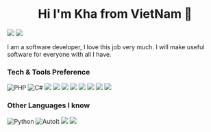 <h1 align="center">Hi I'm Kha from VietNam 👋</h1>

[<img src = "https://img.shields.io/badge/facebook-%231877F2.svg?&style=for-the-badge&logo=facebook&logoColor=white">](https://www.facebook.com/kha1999)
[<img src ="https://img.shields.io/badge/Website-pk-%23.svg?&style=for-the-badge&logo=&logoColor=white%22">](https://bkit9x.github.io/)


I am a software developer, I love this job very much. I will make useful software for everyone with all I have.

### Tech & Tools Preference

![PHP](https://img.shields.io/badge/PHP-777BB4?logo=php&logoColor=white)
![C#](https://img.shields.io/badge/C%23-239120?logo=c-sharp&logoColor=white)
<img src = "https://img.shields.io/badge/-HTML5-E34F26?style=flat&logo=html5&logoColor=white">
<img src = "https://img.shields.io/badge/-CSS3-1572B6?style=flat&logo=css3&logoColor=white">
<img src="https://img.shields.io/badge/-Bootstrap-563D7C?style=flat&logo=bootstrap&logoColor=white">
<img src="https://img.shields.io/badge/-JavaScript-eed718?style=flat&logo=javascript&logoColor=ffffff">
<img src="https://img.shields.io/badge/-MySQL-F29111?style=flat&logo=mysql&logoColor=FFFFFF">
<img src="http://img.shields.io/badge/-Git-F1502F?style=flat&logo=git&logoColor=FFFFFF">
<img src="http://img.shields.io/badge/-Github-000000?style=flat&logo=github&logoColor=FFFFFF">
<img src="http://img.shields.io/badge/-VS%20Code-007ACC?style=flat&logo=visual%20studio%20code&logoColor=white">

### Other Languages I know
![Python](https://img.shields.io/badge/Python-3776AB?logo=python&logoColor=white)
![AutoIt](https://img.shields.io/badge/AutoIt-1C3552?logo=autoit&logoColor=white)
<img src="http://img.shields.io/badge/-Java-F89820?style=flat&logo=java&logoColor=white">
<img src="https://img.shields.io/badge/-C%20&%20C++-659ad2?style=flat&logo=c%2B%2B&logoColor=ffffff">
